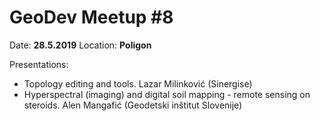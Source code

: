 # GeoDev Meetup #8

Date: __28.5.2019__
Location: __Poligon__

Presentations: 
* Topology editing and tools. Lazar Milinković (Sinergise)
* Hyperspectral (imaging) and digital soil mapping - remote sensing on steroids. Alen Mangafić (Geodetski inštitut Slovenije)

